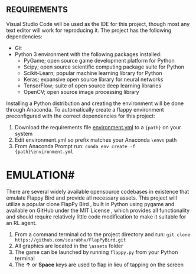 ## REQUIREMENTS
Visual Studio Code will be used as the IDE for this project, though most any text editor will work for reproducing it. The project has the following dependencies:

-  Git
-  Python 3 environment with the following packages installed:
    -  PyGame; open source game development platform for Python
    -  Scipy; open source scientific computing package suite for Python
    -  Scikit-Learn; popular machine learning library for Python
    -  Keras; expansive open source library for neural networks
    -  TensorFlow; suite of open source deep learning libraries
    -  OpenCV; open source image processing library

Installing a Python distribution and creating the environment will be done through Anaconda. To automatically create a flappy environment preconfigured with the correct dependencies for this project:

1.	Download the requirements file [environment.yml](https://raw.githubusercontent.com/WhitneyOnTheWeb/RL-Flappybird/master/environment.yml) to a `{path}` on your system
2.	Edit  environment.yml so prefix matches your Anaconda `\envs` path
3.	From Anaconda Prompt run:
    `conda env create -f {path}\environment.yml`

# EMULATION#
There are several widely available opensource codebases in existence that emulate Flappy Bird and provide all necessary assets. This project will utilize a popular clone FlapPy Bird , built in Python using pygame and available on GitHub under the MIT License , which provides all functionality and should require relatively little code modification to make it suitable for an RL agent.

1.	From a command terminal cd to the project directory and run:
    `git clone https://github.com/sourabhv/FlapPyBird.git`
2.	All graphics are located in the `\assets` folder
3.	The game can be launched by running `flappy.py` from your Python terminal 
4.	The **↑** or **Space** keys are used to flap in lieu of tapping on the screen
